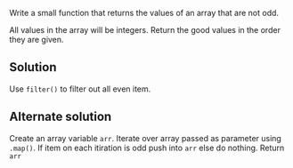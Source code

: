 Write a small function that returns the values of an array that are not odd.

All values in the array will be integers. Return the good values in the order they are given.

## Solution
Use `filter()` to filter out all even item. 

## Alternate solution
Create an array variable `arr`. Iterate over array passed as parameter using `.map()`. If item on each itiration is odd push into `arr` else do nothing. Return `arr`